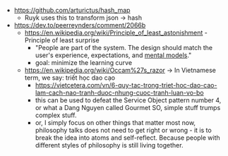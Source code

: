 - https://github.com/arturictus/hash_map
	- Ruyk uses this to transform json -> hash 
- https://dev.to/peerreynders/comment/2066b
	- https://en.wikipedia.org/wiki/Principle_of_least_astonishment - Principle of least surprise
		- "People are part of the system. The design should match the user's experience, expectations, and [mental models](https://en.wikipedia.org/wiki/Mental_model "Mental model")."
		- goal: minimize the learning curve
	- https://en.wikipedia.org/wiki/Occam%27s_razor -> In Vietnamese term, we say: triết học dao cạo
		- https://vietcetera.com/vn/6-quy-tac-trong-triet-hoc-dao-cao-lam-cach-nao-tranh-duoc-nhung-cuoc-tranh-luan-vo-bo
		- this can be used to defeat the Service Object pattern number 4, or what a Dang Nguyen called Gourmet SO, simple stuff trumps complex stuff.
		- or, I simply focus on other things that matter most now, philosophy talks does not need to get right or wrong - it is to break the idea into atoms and self-reflect. Because people with different styles of philosophy is still living together.
